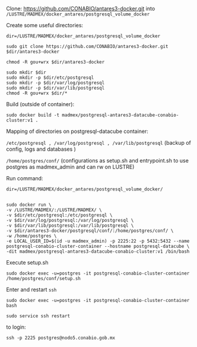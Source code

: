 Clone: https://github.com/CONABIO/antares3-docker.git into `/LUSTRE/MADMEX/docker_antares/postgresql_volume_docker`

Create some useful directories:

```
dir=/LUSTRE/MADMEX/docker_antares/postgresql_volume_docker

sudo git clone https://github.com/CONABIO/antares3-docker.git $dir/antares3-docker

chmod -R gou+wrx $dir/antares3-docker

sudo mkdir $dir
sudo mkdir -p $dir/etc/postgresql
sudo mkdir -p $dir/var/log/postgresql
sudo mkdir -p $dir/var/lib/postgresql
chmod -R gou+wrx $dir/*
```

Build (outside of container):

```
sudo docker build -t madmex/postgresql-antares3-datacube-conabio-cluster:v1 .
```

Mapping of directories on postgresql-datacube container:

`/etc/postgresql , /var/log/postgresql , /var/lib/postgresql` (backup of config, logs and databases )


`/home/postgres/conf/` (configurations as setup.sh and entrypoint.sh to use postgres as madmex_admin and can rw on LUSTRE)


Run command:

```
dir=/LUSTRE/MADMEX/docker_antares/postgresql_volume_docker/


sudo docker run \
-v /LUSTRE/MADMEX/:/LUSTRE/MADMEX/ \
-v $dir/etc/postgresql:/etc/postgresql \
-v $dir/var/log/postgresql:/var/log/postgresql \
-v $dir/var/lib/postgresql:/var/lib/postgresql \
-v $dir/antares3-docker/postgresql/conf/:/home/postgres/conf/ \
-w /home/postgres \
-e LOCAL_USER_ID=$(id -u madmex_admin) -p 2225:22 -p 5432:5432 --name postgresql-conabio-cluster-container --hostname postgresql-datacube \
-dit madmex/postgresql-antares3-datacube-conabio-cluster:v1 /bin/bash
```

Execute setup.sh

`
sudo docker exec -u=postgres -it postgresql-conabio-cluster-container /home/postgres/conf/setup.sh
`

Enter and restart `ssh`

```
sudo docker exec -u=postgres -it postgresql-conabio-cluster-container  bash

sudo service ssh restart
```

to login:

`
ssh -p 2225 postgres@nodo5.conabio.gob.mx
`


